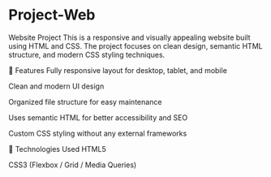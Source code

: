 # Project-Web
 Website Project
This is a responsive and visually appealing website built using HTML and CSS. The project focuses on clean design, semantic HTML structure, and modern CSS styling techniques.

🚀 Features
Fully responsive layout for desktop, tablet, and mobile

Clean and modern UI design

Organized file structure for easy maintenance

Uses semantic HTML for better accessibility and SEO

Custom CSS styling without any external frameworks

📁 Technologies Used
HTML5

CSS3 (Flexbox / Grid / Media Queries)
